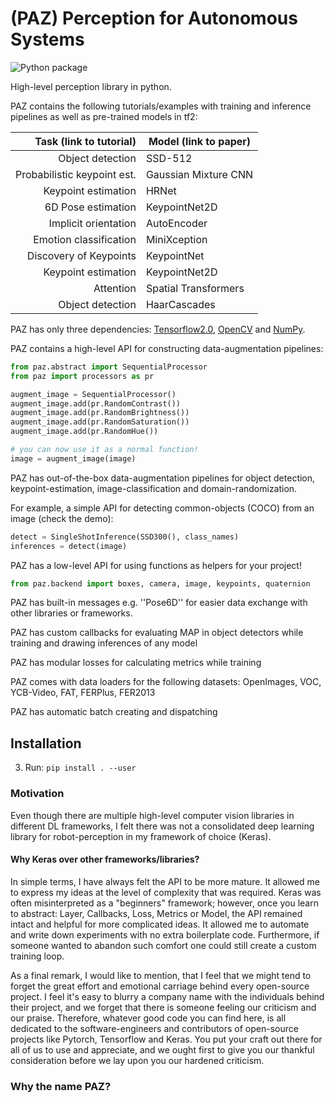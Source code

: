 # (PAZ) Perception for Autonomous Systems
![Python package](https://github.com/oarriaga/paz/workflows/Python%20package/badge.svg)

High-level perception library in python.


PAZ contains the following tutorials/examples with training and inference pipelines as well as pre-trained models in tf2:

| Task (link to tutorial)    |Model (link to paper)  |
|---------------------------:|-----------------------| 
|Object detection            |SSD-512                |
|Probabilistic keypoint est. |Gaussian Mixture CNN   |
|Keypoint estimation         |HRNet                  |
|6D Pose estimation          |KeypointNet2D          |
|Implicit orientation        |AutoEncoder            |
|Emotion classification      |MiniXception           |
|Discovery of Keypoints      |KeypointNet            |
|Keypoint estimation         |KeypointNet2D          |
|Attention                   |Spatial Transformers   |
|Object detection            |HaarCascades           |

PAZ has only three dependencies: [Tensorflow2.0](https://www.tensorflow.org/), [OpenCV](https://opencv.org/) and [NumPy](https://numpy.org/).

PAZ contains a high-level API for constructing data-augmentation pipelines:

``` python
from paz.abstract import SequentialProcessor
from paz import processors as pr

augment_image = SequentialProcessor()
augment_image.add(pr.RandomContrast())
augment_image.add(pr.RandomBrightness())
augment_image.add(pr.RandomSaturation())
augment_image.add(pr.RandomHue())

# you can now use it as a normal function!
image = augment_image(image)
```

PAZ has out-of-the-box data-augmentation pipelines for object detection, keypoint-estimation, image-classification and domain-randomization.

For example, a simple API for detecting common-objects (COCO) from an image (check the demo): 

``` python
detect = SingleShotInference(SSD300(), class_names)
inferences = detect(image)
```

PAZ has a low-level API for using functions as helpers for your project!

``` python
from paz.backend import boxes, camera, image, keypoints, quaternion
```

PAZ has built-in messages e.g. ''Pose6D'' for easier data exchange with other libraries or frameworks.

PAZ has custom callbacks for evaluating MAP in object detectors while training and drawing inferences of any model

PAZ has modular losses for calculating metrics while training
    
PAZ comes with data loaders for the following datasets:
    OpenImages, VOC, YCB-Video, FAT, FERPlus, FER2013

PAZ has automatic batch creating and dispatching

## Installation

3. Run: `pip install . --user`

### Motivation
Even though there are multiple high-level computer vision libraries in different DL frameworks, I felt there was not a consolidated deep learning library for robot-perception in my framework of choice (Keras).

#### Why Keras over other frameworks/libraries?
In simple terms, I have always felt the API to be more mature.
It allowed me to express my ideas at the level of complexity that was required. 
Keras was often misinterpreted as a "beginners" framework; however, once you learn to abstract: Layer, Callbacks, Loss, Metrics or Model, the API remained intact and helpful for more complicated ideas. 
It allowed me to automate and write down experiments with no extra boilerplate code.
Furthermore, if someone wanted to abandon such comfort one could still create a custom training loop.

As a final remark, I would like to mention, that I feel that we might tend to forget the great effort and emotional carriage behind every open-source project.
I feel it's easy to blurry a company name with the individuals behind their project, and we forget that there is someone feeling our criticism and our praise.
Therefore, whatever good code you can find here, is all dedicated to the software-engineers and contributors of open-source projects like Pytorch, Tensorflow and Keras.
You put your craft out there for all of us to use and appreciate, and we ought first to give you our thankful consideration before we lay upon you our hardened criticism.

### Why the name PAZ?


